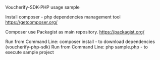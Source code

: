 Voucherify-SDK-PHP usage sample

Install composer - php dependencies management tool
https://getcomposer.org/

Composer use Packagist as main repository.
https://packagist.org/

Run from Command Line: composer install - to download dependencies (voucherify-php-sdk)
Run from Command Line: php sample.php - to execute sample project